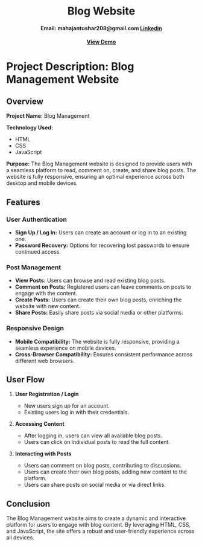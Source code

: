 <h1 align='center'>Blog Website</h1>

<h4 align='center'>
	<span> Email: mahajantushar208@gmail.com </span>
	<span> <a href="https://www.linkedin.com/in/tushar-mahajan-685072209/"> Linkedin </a> </span>
</h4>

<h4 align='center'> <a href="https://tushar-khushal-mahajan.github.io/Blog-website/">View Demo</a> </h4>

# Project Description: Blog Management Website

## Overview
**Project Name:** Blog Management

**Technology Used:**
- HTML
- CSS
- JavaScript

**Purpose:**
The Blog Management website is designed to provide users with a seamless platform to read, comment on, create, and share blog posts. The website is fully responsive, ensuring an optimal experience across both desktop and mobile devices.

## Features

### User Authentication
- **Sign Up / Log In:** Users can create an account or log in to an existing one.
- **Password Recovery:** Options for recovering lost passwords to ensure continued access.

### Post Management
- **View Posts:** Users can browse and read existing blog posts.
- **Comment on Posts:** Registered users can leave comments on posts to engage with the content.
- **Create Posts:** Users can create their own blog posts, enriching the website with new content.
- **Share Posts:** Easily share posts via social media or other platforms.

### Responsive Design
- **Mobile Compatibility:** The website is fully responsive, providing a seamless experience on mobile devices.
- **Cross-Browser Compatibility:** Ensures consistent performance across different web browsers.

## User Flow

1. **User Registration / Login**
   - New users sign up for an account.
   - Existing users log in with their credentials.

2. **Accessing Content**
   - After logging in, users can view all available blog posts.
   - Users can click on individual posts to read the full content.

3. **Interacting with Posts**
   - Users can comment on blog posts, contributing to discussions.
   - Users can create their own blog posts, adding new content to the platform.
   - Users can share posts on social media or via direct links.

## Conclusion

The Blog Management website aims to create a dynamic and interactive platform for users to engage with blog content. By leveraging HTML, CSS, and JavaScript, the site offers a robust and user-friendly experience across all devices.

